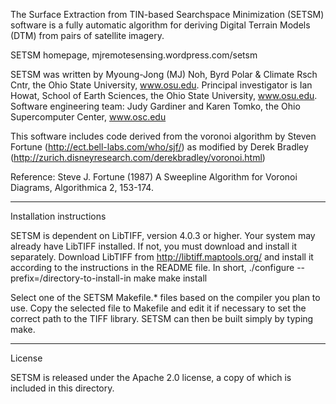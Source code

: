 The Surface Extraction from TIN-based Searchspace Minimization (SETSM) software
is a fully automatic algorithm for deriving Digital Terrain Models (DTM) from
pairs of satellite imagery.

SETSM homepage, mjremotesensing.wordpress.com/setsm

SETSM was written by Myoung-Jong (MJ) Noh, Byrd Polar & Climate Rsch Cntr, 
the Ohio State University, www.osu.edu.
Principal investigator is Ian Howat, School of Earth Sciences,
the Ohio State University, www.osu.edu.
Software engineering team:  Judy Gardiner and Karen Tomko, 
the Ohio Supercomputer Center, www.osc.edu

This software includes code derived from the voronoi algorithm by 
Steven Fortune (http://ect.bell-labs.com/who/sjf/) 
as modified by Derek Bradley 
(http://zurich.disneyresearch.com/derekbradley/voronoi.html)

Reference: Steve J. Fortune (1987) A Sweepline Algorithm for Voronoi Diagrams,
Algorithmica 2, 153-174.

-------------------------------------------------------------------------------

Installation instructions

SETSM is dependent on LibTIFF, version 4.0.3 or higher.  Your system may 
already have LibTIFF installed.  If not, you must download and install it 
separately.  Download LibTIFF from http://libtiff.maptools.org/ and install
it according to the instructions in the README file.  In short,
./configure --prefix=/directory-to-install-in
make
make install

Select one of the SETSM Makefile.* files based on the compiler you plan to use.
Copy the selected file to Makefile and edit it if necessary to set the correct 
path to the TIFF library.  SETSM can then be built simply by typing make.

-------------------------------------------------------------------------------

License

SETSM is released under the Apache 2.0 license, a copy of which is included in
this directory.

